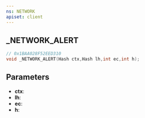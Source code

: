 ```yaml
---
ns: NETWORK
apiset: client
---
```

## _NETWORK_ALERT

```c
// 0x1BAA028F52EED310
void _NETWORK_ALERT(Hash ctx,Hash lh,int ec,int h);
```


## Parameters
* **ctx**:
* **lh**:
* **ec**:
* **h**: